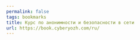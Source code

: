 ```yaml
---
permalink: false
tags: bookmarks
title: Курс по анонимности и безопасности в сети
url: https://book.cyberyozh.com/ru/
---
```

